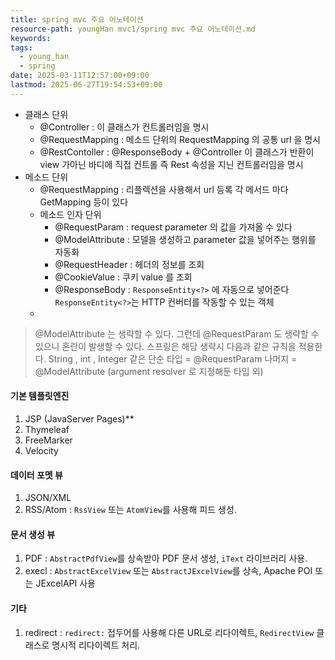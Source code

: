 ```yaml
---
title: spring mvc 주요 어노테이션
resource-path: youngHan mvc1/spring mvc 주요 어노테이션.md
keywords:
tags:
  - young_han
  - spring
date: 2025-03-11T12:57:00+09:00
lastmod: 2025-06-27T19:54:53+09:00
---
```

- 클래스 단위
	- @Controller : 이 클래스가 컨트롤러임을 명시
	- @RequestMapping : 메소드 단위의 RequestMapping 의 공통 url 을 명시
	- @RestContoller : @ResponseBody + @Controller 이 클래스가 반환이 view 가아닌 바디에 직접 컨트롤 즉 Rest 속성을 지닌 컨트롤러임을 명시
- 메소드 단위
	- @RequestMapping : 리플렉션을 사용해서 url 등록 각 메서드 마다 GetMapping 등이 있다
	- 메소드 인자 단위
		- @RequestParam : request parameter 의 값을 가져올 수 있다
		- @ModelAttribute : 모델을 생성하고 parameter 값을 넣어주는 행위를 자동화
		- @RequestHeader : 헤더의 정보를 조회
		- @CookieValue : 쿠키 value 를 조회
		- @ResponseBody : `ResponseEntity<?>` 에 자동으로 넣어준다 `ResponseEntity<?>`는 HTTP 컨버터를 작동할 수 있는 객체
	- 

> @ModelAttribute 는 생략할 수 있다.
> 그런데 @RequestParam 도 생략할 수 있으니 혼란이 발생할 수 있다.
> 스프링은 해당 생략시 다음과 같은 규칙을 적용한다.
> String , int , Integer 같은 단순 타입 = @RequestParam
> 나머지 = @ModelAttribute (argument resolver 로 지정해둔 타입 외)

#### 기본 템플릿엔진
1. JSP (JavaServer Pages)**
2. Thymeleaf
3. FreeMarker
4. Velocity
#### 데이터 포멧 뷰

1. JSON/XML
2. RSS/Atom : `RssView` 또는 `AtomView`를 사용해 피드 생성.
#### 문서 생성 뷰

1. PDF : `AbstractPdfView`를 상속받아 PDF 문서 생성, `iText` 라이브러리 사용.
2. execl : `AbstractExcelView` 또는 `AbstractJExcelView`를 상속, Apache POI 또는 JExcelAPI 사용
#### 기타
1. redirect : `redirect:` 접두어를 사용해 다른 URL로 리다이렉트, `RedirectView` 클래스로 명시적 리다이렉트 처리.